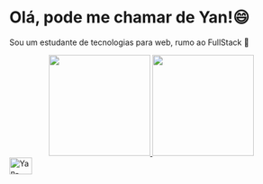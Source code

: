 <h1> Olá, pode me chamar de Yan!😄 </h1>
<p>Sou um estudante de tecnologias para web, rumo ao FullStack 🚀</p>

<div align="center"  >
  <a href="https://github.com/YanGidorini">
  <img height="180em" src="https://github-readme-stats.vercel.app/api?username=YanGidorini&count_private=true&show_icons=true&theme=vue-dark&include_all_commits=true">
  <img height="180em" src="https://github-readme-stats.vercel.app/api/top-langs/?username=YanGidorini&layout=compact&theme=vue-dark">
</div>
  
<div class="tecnologies">
  <img  align="center" alt="Yan-html" height="30" width="40" src="https://cdn.jsdelivr.net/gh/devicons/devicon/icons/html5/html5-original.svg" />
</div>

<div class="social">
  
</div>



